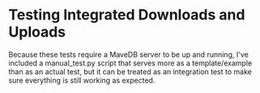 # Testing Integrated Downloads and Uploads
Because these tests require a MaveDB server to be up and running, I've included a manual_test.py script that serves more as a template/example than as an actual test, but it can be treated as an integration test to make sure everything is still working as expected.
